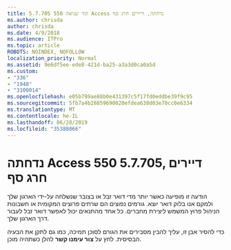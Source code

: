 ```yaml
---
title: קוד שגיאה 550 5.7.705 Access נדחתה, דיירים חרג סף
ms.author: chrisda
author: chrisda
ms.date: 4/9/2018
ms.audience: ITPro
ms.topic: article
ROBOTS: NOINDEX, NOFOLLOW
localization_priority: Normal
ms.assetid: 9e6df5ee-ede8-421d-ba25-a3a3d0ca0a5d
ms.custom:
- "336"
- "1948"
- "3100014"
ms.openlocfilehash: e05b799ae88b0e431397c5f17fd0eddbe39f9c95
ms.sourcegitcommit: 5fb7a4b28859690020efdea630d03e70cc0e6334
ms.translationtype: MT
ms.contentlocale: he-IL
ms.lasthandoff: 06/28/2019
ms.locfileid: "35388066"
---
```

# <a name="550-57705-access-denied-tenant-has-exceeded-threshold"></a>נדחתה Access 550 5.7.705, דיירים חרג סף

הודעה זו מופיעה כאשר יותר מדי דואר זבל או בצובר שנשלחה על-ידי הארגון שלך ולמקם אנו בלוק דואר יוצא.
גורמים נפוצים הם שרתים פרוצים המקומית או חשבונות הניהול פרוץ המשמש ליצירת מחברים. כל אחד מהתנאים יכול לאפשר דואר זבל לעבור דרך הארגון שלך.

כדי להסיר אבן זו, עליך להבין מסבירים את הגורם לסוכן תמיכה, כמו גם לתקן את הבעיה הבסיסית.
לחץ על **צור עימנו קשר** להלן כשתהיה מוכן.
